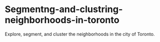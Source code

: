 # Segmentng-and-clustring-neighborhoods-in-toronto
Explore, segment, and cluster the neighborhoods in the city of Toronto.
